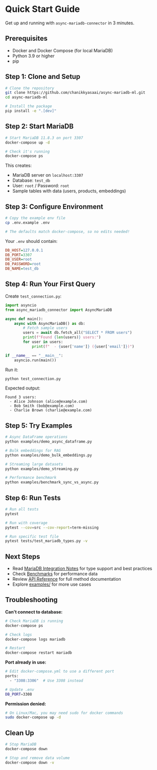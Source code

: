 # Quick Start Guide

Get up and running with `async-mariadb-connector` in 3 minutes.

## Prerequisites

- Docker and Docker Compose (for local MariaDB)
- Python 3.9 or higher
- pip

## Step 1: Clone and Setup

```bash
# Clone the repository
git clone https://github.com/chanikkyasaai/async-mariadb-ml.git
cd async-mariadb-ml

# Install the package
pip install -e ".[dev]"
```

## Step 2: Start MariaDB

```bash
# Start MariaDB 11.8.3 on port 3307
docker-compose up -d

# Check it's running
docker-compose ps
```

This creates:
- MariaDB server on `localhost:3307`
- Database: `test_db`
- User: `root` / Password: `root`
- Sample tables with data (users, products, embeddings)

## Step 3: Configure Environment

```bash
# Copy the example env file
cp .env.example .env

# The defaults match docker-compose, so no edits needed!
```

Your `.env` should contain:
```ini
DB_HOST=127.0.0.1
DB_PORT=3307
DB_USER=root
DB_PASSWORD=root
DB_NAME=test_db
```

## Step 4: Run Your First Query

Create `test_connection.py`:

```python
import asyncio
from async_mariadb_connector import AsyncMariaDB

async def main():
    async with AsyncMariaDB() as db:
        # Fetch sample users
        users = await db.fetch_all("SELECT * FROM users")
        print(f"Found {len(users)} users:")
        for user in users:
            print(f"  - {user['name']} ({user['email']})")

if __name__ == "__main__":
    asyncio.run(main())
```

Run it:
```bash
python test_connection.py
```

Expected output:
```
Found 3 users:
  - Alice Johnson (alice@example.com)
  - Bob Smith (bob@example.com)
  - Charlie Brown (charlie@example.com)
```

## Step 5: Try Examples

```bash
# Async DataFrame operations
python examples/demo_async_dataframe.py

# Bulk embeddings for RAG
python examples/demo_bulk_embeddings.py

# Streaming large datasets
python examples/demo_streaming.py

# Performance benchmark
python examples/benchmark_sync_vs_async.py
```

## Step 6: Run Tests

```bash
# Run all tests
pytest

# Run with coverage
pytest --cov=src --cov-report=term-missing

# Run specific test file
pytest tests/test_mariadb_types.py -v
```

## Next Steps

- Read [MariaDB Integration Notes](./docs/MARIADB_NOTES.md) for type support and best practices
- Check [Benchmarks](./docs/BENCHMARKS.md) for performance data
- Review [API Reference](./docs/API_REFERENCE.md) for full method documentation
- Explore [examples/](./examples/) for more use cases

## Troubleshooting

**Can't connect to database:**
```bash
# Check MariaDB is running
docker-compose ps

# Check logs
docker-compose logs mariadb

# Restart
docker-compose restart mariadb
```

**Port already in use:**
```bash
# Edit docker-compose.yml to use a different port
ports:
  - "3308:3306"  # Use 3308 instead

# Update .env
DB_PORT=3308
```

**Permission denied:**
```bash
# On Linux/Mac, you may need sudo for docker commands
sudo docker-compose up -d
```

## Clean Up

```bash
# Stop MariaDB
docker-compose down

# Stop and remove data volume
docker-compose down -v
```
